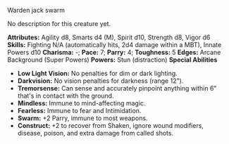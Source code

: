 Warden jack swarm

No description for this creature yet.

**Attributes:** Agility d8, Smarts d4 (M), Spirit d10, Strength d8,
Vigor d6
**Skills:** Fighting N/A (automatically hits, 2d4 damage within a MBT),
Innate Powers d10
**Charisma:** -; **Pace:** 7; **Parry:** 4; **Toughness:** 5
**Edges:** Arcane Background (Super Powers)
**Powers:** Stun (distraction)
**Special Abilities**
- **Low Light Vision:** No penalties for dim or dark lighting.
- **Darkvision:** No vision penalties for darkness (range 12").
- **Tremorsense:** Can sense and accurately pinpoint anything within 6"
that's in contact with the ground.
- **Mindless:** Immune to mind-affecting magic.
- **Fearless:** Immune to fear and Intimidation.
- **Swarm:** +2 Parry, immune to most weapons.
- **Construct:** +2 to recover from Shaken, ignore wound modifiers,
disease, poison, and extra damage from called shots.

